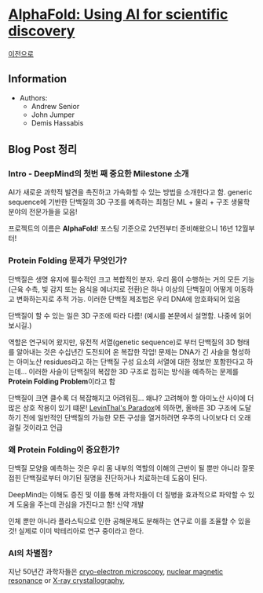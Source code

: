 # [**AlphaFold: Using AI for scientific discovery**](https://deepmind.com/blog/article/alphafold-casp13)

[이전으로](https://github.com/jinmang2/Awesome-Papers/tree/master/ShallowMinded)

## Information
- Authors:
  - Andrew Senior
  - John Jumper
  - Demis Hassabis

## Blog Post 정리

### Intro - DeepMind의 첫번 째 중요한 Milestone 소개
AI가 새로운 과학적 발견을 촉진하고 가속화할 수 있는 방법을 소개한다고 함.
generic sequence에 기반한 단백질의 3D 구조를 예측하는 최첨단 ML + 물리 + 구조 생물학 분야의 전문가들을 모음!

프로젝트의 이름은 **AlphaFold**! 포스팅 기준으로 2년전부터 준비해왔으니 16년 12월부터!

### Protein Folding 문제가 무엇인가?
단백질은 생명 유지에 필수적인 크고 복합적인 분자.
우리 몸이 수행하는 거의 모든 기능 (근육 수측, 빛 감지 또는 음식을 에너지로 전환)은 하나 이상의 단백질이 어떻게 이동하고 변화하는지로 추적 가능.
이러한 단백질 제조법은 우리 DNA에 암호화되어 있음

단백질이 할 수 있는 일은 3D 구조에 따라 다름! (예시를 본문에서 설명함. 나중에 읽어보시길.)

역할은 연구되어 왔지만, 유전적 서열(genetic sequence)로 부터 단백질의 3D 형태를 알아내는 것은 수십년간 도전되어 온 복잡한 작업!
문제는 DNA가 긴 사슬을 형성하는 아미노산 residues라고 하는 단백질 구성 요소의 서열에 대한 정보만 포함한다고 하는데...
이러한 사슬이 단백질의 복잡한 3D 구조로 접히는 방식을 예측하는 문제를 **Protein Folding Problem**이라고 함

단백질이 크면 클수록 더 복잡해지고 어려워짐... 왜냐? 고려해야 할 아미노산 사이에 더 많은 상호 작용이 있기 떄문!
[LevinThal's Paradox](https://en.wikipedia.org/wiki/Levinthal%27s_paradox)에 의하면, 올바른 3D 구조에 도달하기 전에 일반적인 단백질의
가능한 모든 구성을 열거하려면 우주의 나이보다 더 오래 걸릴 것이라고 언급

### 왜 Protein Folding이 중요한가?
단백질 모양을 예측하는 것은 우리 몸 내부의 역할의 이해의 근반이 될 뿐만 아니라 
잘못 접힌 단백질로부터 야기된 질명을 진단하거나 치료하는데 도움이 된다.

DeepMind는 이해도 증진 및 이를 통해 과학자들이 더 질병을 효과적으로 파악할 수 있게 도움을 주는데 관심을 가진다고 함! 신약 개발

인체 뿐만 아니라 플라스틱으로 인한 공해문제도 분해하는 연구로 이를 조율할 수 있을 것! 실제로 이미 박테리아로 연구 중이라고 한다.

### AI의 차별점?
지난 50년간 과학자들은 [cryo-electron microscopy](https://en.wikipedia.org/wiki/Cryogenic_electron_microscopy), [nuclear magnetic resonance](https://en.wikipedia.org/wiki/Nuclear_magnetic_resonance) or [X-ray crystallography](https://en.wikipedia.org/wiki/X-ray_crystallography),
